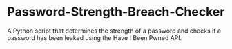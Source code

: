 # Password-Strength-Breach-Checker
A Python script that determines the strength of a password and checks if a password has been leaked using the Have I Been Pwned API.
